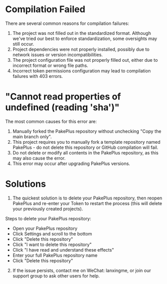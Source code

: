 # Compilation Failed

There are several common reasons for compilation failures:

1. The project was not filled out in the standardized format. Although we've tried our best to enforce standardization, some oversights may still occur.
2. Project dependencies were not properly installed, possibly due to network issues or version incompatibilities.
3. The project configuration file was not properly filled out, either due to incorrect format or wrong file paths.
4. Incorrect token permissions configuration may lead to compilation failures with 403 errors.

# "Cannot read properties of undefined (reading 'sha')"

The most common causes for this error are:

1. Manually forked the PakePlus repository without unchecking "Copy the main branch only".
2. This project requires you to manually fork a template repository named PakePlus - do not delete this repository or GitHub compilation will fail.
3. Do not delete or modify all contents in the PakePlus repository, as this may also cause the error.
4. This error may occur after upgrading PakePlus versions.

# Solutions

1. The quickest solution is to delete your PakePlus repository, then reopen PakePlus and re-enter your Token to restart the process (this will delete your previously created projects).

Steps to delete your PakePlus repository:
- Open your PakePlus repository
- Click Settings and scroll to the bottom
- Click "Delete this repository"
- Click "I want to delete this repository"
- Click "I have read and understand these effects"
- Enter your full PakePlus repository name
- Click "Delete this repository"

2. If the issue persists, contact me on WeChat: lanxingme, or join our support group to ask other users for help.